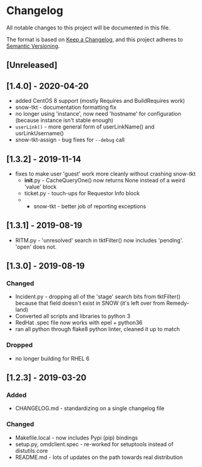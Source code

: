 # Changelog

All notable changes to this project will be documented in this file.

The format is based on [Keep a
Changelog](https://keepachangelog.com/en/1.0.0/), and this project adheres
to [Semantic Versioning](https://semver.org/spec/v2.0.0.html).

## [Unreleased]

## [1.4.0] - 2020-04-20

* added CentOS 8 support (mostly Requires and BuildRequires work)
* snow-tkt - documentation formatting fix
* no longer using 'instance', now need 'hostname' for configuration
  (because instance isn't stable enough)
* `userLink()` - more general form of userLinkName() and usrLinkUsername()
* snow-tkt-assign - bug fixes for `--debug` call

## [1.3.2] - 2019-11-14

* fixes to make user 'guest' work more cleanly without crashing snow-tkt
    - __init__.py - CacheQueryOne() now returns None instead of a weird
      'value' block
    - ticket.py - touch-ups for Requestor Info block
    - * snow-tkt - better job of reporting exceptions

## [1.3.1] - 2019-08-19

* RITM.py - 'unresolved' search in tktFilter() now includes 'pending'.
  'open' does not.

## [1.3.0] - 2019-08-19

### Changed

* Incident.py - dropping all of the 'stage' search bits from tktFilter()
  because that field doesn't exist in SNOW (it's left over from Remedy-land)
* Converted all scripts and libraries to python 3
* RedHat .spec file now works with epel + python36
* ran all python through flake8 python linter, cleaned it up to match

### Dropped

* no longer building for RHEL 6

## [1.2.3] - 2019-03-20

### Added

* CHANGELOG.md - standardizing on a single changelog file

### Changed

* Makefile.local - now includes Pypi (pip) bindings
* setup.py, omdclient.spec - re-worked for setuptools instead of distutils.core
* README.md - lots of updates on the path towards real distribution


